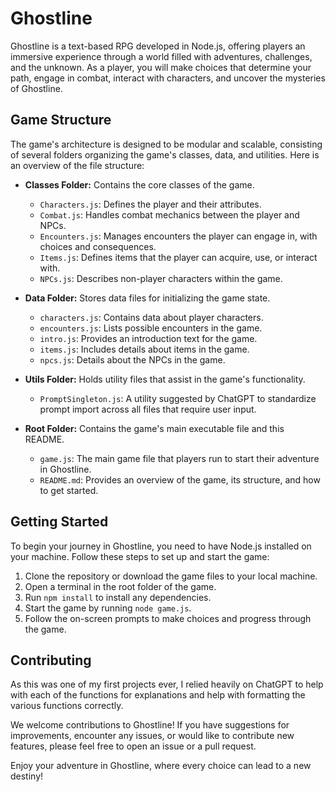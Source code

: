 # Ghostline

Ghostline is a text-based RPG developed in Node.js, offering players an immersive experience through a world filled with adventures, challenges, and the unknown. As a player, you will make choices that determine your path, engage in combat, interact with characters, and uncover the mysteries of Ghostline.

## Game Structure

The game's architecture is designed to be modular and scalable, consisting of several folders organizing the game's classes, data, and utilities. Here is an overview of the file structure:

- **Classes Folder:** Contains the core classes of the game.
  - `Characters.js`: Defines the player and their attributes.
  - `Combat.js`: Handles combat mechanics between the player and NPCs.
  - `Encounters.js`: Manages encounters the player can engage in, with choices and consequences.
  - `Items.js`: Defines items that the player can acquire, use, or interact with.
  - `NPCs.js`: Describes non-player characters within the game.

- **Data Folder:** Stores data files for initializing the game state.
  - `characters.js`: Contains data about player characters.
  - `encounters.js`: Lists possible encounters in the game.
  - `intro.js`: Provides an introduction text for the game.
  - `items.js`: Includes details about items in the game.
  - `npcs.js`: Details about the NPCs in the game.

- **Utils Folder:** Holds utility files that assist in the game's functionality.
  - `PromptSingleton.js`: A utility suggested by ChatGPT to standardize prompt import across all files that require user input.

- **Root Folder:** Contains the game's main executable file and this README.
  - `game.js`: The main game file that players run to start their adventure in Ghostline.
  - `README.md`: Provides an overview of the game, its structure, and how to get started.

## Getting Started

To begin your journey in Ghostline, you need to have Node.js installed on your machine. Follow these steps to set up and start the game:

1. Clone the repository or download the game files to your local machine.
2. Open a terminal in the root folder of the game.
3. Run `npm install` to install any dependencies.
4. Start the game by running `node game.js`.
5. Follow the on-screen prompts to make choices and progress through the game.

## Contributing
As this was one of my first projects ever, I relied heavily on ChatGPT to help with each of the functions for explanations and help with formatting the various functions correctly.

We welcome contributions to Ghostline! If you have suggestions for improvements, encounter any issues, or would like to contribute new features, please feel free to open an issue or a pull request.

Enjoy your adventure in Ghostline, where every choice can lead to a new destiny!
